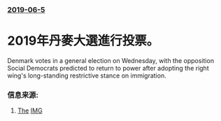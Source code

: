 ### [2019-06-5](/news/2019/06/5/index.md)

##### 
# 2019年丹麥大選進行投票。 

Denmark votes in a general election on Wednesday, with the opposition Social Democrats predicted to return to power after adopting the right wing's long-standing restrictive stance on immigration.


### 信息来源:

1. [The](https://www.thelocal.dk/20190605/denmark-goes-to-the-polls-in-crucial-general-election-with-voters-seeking-change) [IMG](https://www.thelocal.dk/userdata/images/article/0d4a603759708ef807a4bef399f17f9d880fd2177248a7c243ac986085d6d251.jpg)
